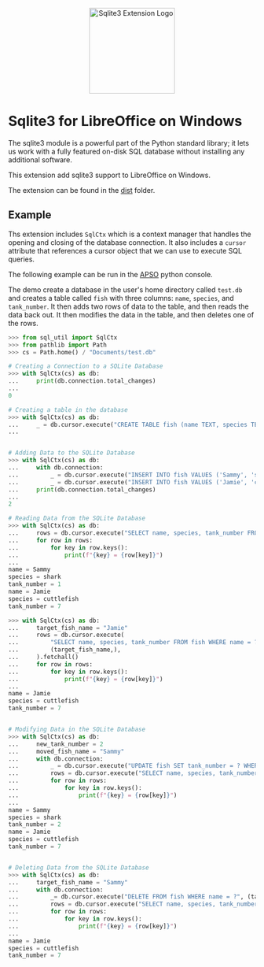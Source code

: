 <p align="center">
<img src="https://user-images.githubusercontent.com/4193389/278824380-7ac5360b-4d46-4563-bafe-85865c147d05.png" alt="Sqlite3 Extension Logo" width="174" height="174">
</p>

# Sqlite3 for LibreOffice on Windows

The sqlite3 module is a powerful part of the Python standard library; it lets us work with a fully featured on-disk SQL database without installing any additional software.

This extension add sqlite3 support to LibreOffice on Windows.

The extension can be found in the [dist](./dist) folder.

## Example

Ths extension includes `SqlCtx` which is a context manager that handles the opening and closing of the database connection. It also includes a `cursor` attribute that references a cursor object that we can use to execute SQL queries.

The following example can be run in the [APSO](https://extensions.libreoffice.org/en/extensions/show/apso-alternative-script-organizer-for-python) python console.

The demo create a database in the user's home directory called `test.db` and creates a table called `fish` with three columns: `name`, `species`, and `tank_number`. It then adds two rows of data to the table, and then reads the data back out. It then modifies the data in the table, and then deletes one of the rows.

```python
>>> from sql_util import SqlCtx
>>> from pathlib import Path
>>> cs = Path.home() / "Documents/test.db"

# Creating a Connection to a SQLite Database
>>> with SqlCtx(cs) as db:
...     print(db.connection.total_changes)
... 
0

# Creating a table in the database
>>> with SqlCtx(cs) as db:
...     _ = db.cursor.execute("CREATE TABLE fish (name TEXT, species TEXT, tank_number INTEGER)")
... 


# Adding Data to the SQLite Database
>>> with SqlCtx(cs) as db:
...     with db.connection:
...         _ = db.cursor.execute("INSERT INTO fish VALUES ('Sammy', 'shark', 1)")
...         _ = db.cursor.execute("INSERT INTO fish VALUES ('Jamie', 'cuttlefish', 7)")
...     print(db.connection.total_changes)
... 
2

# Reading Data from the SQLite Database
>>> with SqlCtx(cs) as db:
...     rows = db.cursor.execute("SELECT name, species, tank_number FROM fish").fetchall()
...     for row in rows:
...         for key in row.keys():
...             print(f"{key} = {row[key]}")
... 
name = Sammy
species = shark
tank_number = 1
name = Jamie
species = cuttlefish
tank_number = 7

>>> with SqlCtx(cs) as db:
...     target_fish_name = "Jamie"
...     rows = db.cursor.execute(
...         "SELECT name, species, tank_number FROM fish WHERE name = ?",
...         (target_fish_name,),
...     ).fetchall()
...     for row in rows:
...         for key in row.keys():
...             print(f"{key} = {row[key]}")
... 
name = Jamie
species = cuttlefish
tank_number = 7


# Modifying Data in the SQLite Database
>>> with SqlCtx(cs) as db:
...     new_tank_number = 2
...     moved_fish_name = "Sammy"
...     with db.connection:
...         _ = db.cursor.execute("UPDATE fish SET tank_number = ? WHERE name = ?", (new_tank_number, moved_fish_name))
...         rows = db.cursor.execute("SELECT name, species, tank_number FROM fish").fetchall()
...         for row in rows:
...             for key in row.keys():
...                 print(f"{key} = {row[key]}")
... 
name = Sammy
species = shark
tank_number = 2
name = Jamie
species = cuttlefish
tank_number = 7


# Deleting Data from the SQLite Database
>>> with SqlCtx(cs) as db:
...     target_fish_name = "Sammy"
...     with db.connection:
...         _= db.cursor.execute("DELETE FROM fish WHERE name = ?", (target_fish_name,))
...         rows = db.cursor.execute("SELECT name, species, tank_number FROM fish").fetchall()
...         for row in rows:
...             for key in row.keys():
...                 print(f"{key} = {row[key]}")
... 
name = Jamie
species = cuttlefish
tank_number = 7
```